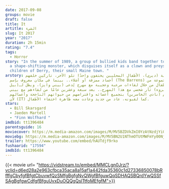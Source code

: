 ```yaml
---
date: 2017-09-08
groups: movie
draft: false
title: It
artitle: الشيء
slug: It 2017
year: "2017"
duration: 2h 15min
rating: "7.4"
tags:
  - Horror
story: "In the summer of 1989, a group of bullied kids band together to destroy
  a shape-shifting monster, which disguises itself as a clown and preys on the
  children of Derry, their small Maine town. "
arstory: في مدينة (ديري)، الأطفال المحليين يختفون واحدًا تلو الآخر، تاركين خلفهم
  أجساد ممزقة أو أشلاء.. بينما في مكان معروف بإسم (The Barrens) تتكون مجموعة من
  سبع أطفال من خلال لقاءات مرعبة وعجيبة مع مهرج يُدعى (بيني وايز)، ويظل لـ(بيل
  دينيبروه) ثأر شخصي مع هذا المهرج.. بعد سبعة وعشرين عامًا من لقاءهم مع بيني
  وايز، يقوم (نادي الخاسرين) بتجميع أعضائه واقتراضهم من حيواتهم الناجحة وأعمالهم
  لأن (IT) كما لقبونه، عاد من جديد وعادت معه ظاهرة اختفاء الأطفال.
stars:
  - Bill Skarsgard
  - Jaeden Martell
  - "Finn Wolfhard "
imdbid: tt1396484
parentsguide: 16
moviecover: https://m.media-amazon.com/images/M/MV5BZDVkZmI0YzAtNzdjYi00ZjhhLWE1ODEtMWMzMWMzNDA0NmQ4XkEyXkFqcGdeQXVyNzYzODM3Mzg@._V1_UX182_CR0,0,182,268_AL_.jpg
moviebg: https://m.media-amazon.com/images/M/MV5BN2U1NThmOTUtMWFmYy00NjQ1LThlZWYtNDkzOTBkZDU1ODA2XkEyXkFqcGdeQXVyNjczOTE0MzM@._V1_.jpg
trailer: https://www.youtube.com/embed/hAUTdjf9rko
fushaarid: "17594"
imdbId: tt1396484
---
```


{{< movie url= "https://vidstream.to/embed/MMCLgn0Jrz/?vclid=d6ed28a2e963cfbca35aca8a15af1a442fda35360c1d27336850078bRfffgCbyfgfBfgtCbuvwfQzSMfgBgfgNvQWgfBfguwQqSDHAQSBQrdYwQSSfSAgBgfgwCdfgfBfguUvxDuOQQgQslTtfoMEfgfM">}}
